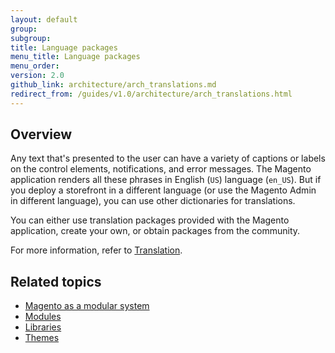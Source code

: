 ```yaml
---
layout: default
group: 
subgroup: 
title: Language packages
menu_title: Language packages
menu_order: 
version: 2.0
github_link: architecture/arch_translations.md
redirect_from: /guides/v1.0/architecture/arch_translations.html
---
```


<h2 id="m2arch-translations-overview">Overview</h2>

Any text that's presented to the user can have a variety of captions or labels on the control elements, notifications, and error messages. The Magento application renders all these phrases in English (`US`) language (`en_US`). But if you deploy a storefront in a different language (or use the Magento Admin in different language), you can use other dictionaries for translations.

You can either use translation packages provided with the Magento application, create your own, or obtain packages from the community.

For more information, refer to <a href="{{page.baseurl}}architecture/behavior/xlate.html">Translation</a>.

<h2 id="m2arch-related">Related topics</h2>

* <a href="{{page.baseurl}}architecture/arch_asmodsys.html">Magento as a modular system</a>
* <a href="{{page.baseurl}}architecture/modules/mod_intro.html">Modules</a>
* <a href="{{page.baseurl}}architecture/arch_libraries.html">Libraries</a>
* <a href="{{page.baseurl}}architecture/arch_themes.html">Themes</a>




